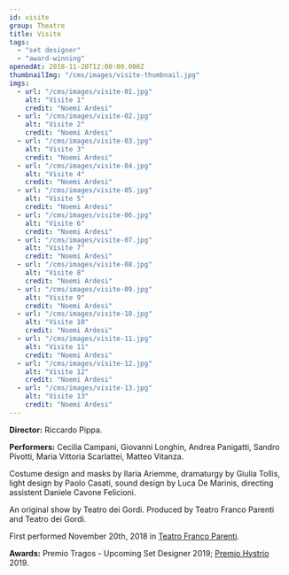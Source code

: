 ```yaml
---
id: visite
group: Theatre
title: Visite
tags:
  - "set designer"
  - "award-winning"
openedAt: 2018-11-20T12:00:00.000Z
thumbnailImg: "/cms/images/visite-thumbnail.jpg"
imgs: 
  - url: "/cms/images/visite-01.jpg"
    alt: "Visite 1"
    credit: "Noemi Ardesi"
  - url: "/cms/images/visite-02.jpg"
    alt: "Visite 2"
    credit: "Noemi Ardesi"
  - url: "/cms/images/visite-03.jpg"
    alt: "Visite 3"
    credit: "Noemi Ardesi"
  - url: "/cms/images/visite-04.jpg"
    alt: "Visite 4"
    credit: "Noemi Ardesi"
  - url: "/cms/images/visite-05.jpg"
    alt: "Visite 5"
    credit: "Noemi Ardesi"
  - url: "/cms/images/visite-06.jpg"
    alt: "Visite 6"
    credit: "Noemi Ardesi"
  - url: "/cms/images/visite-07.jpg"
    alt: "Visite 7"
    credit: "Noemi Ardesi"
  - url: "/cms/images/visite-08.jpg"
    alt: "Visite 8"
    credit: "Noemi Ardesi"
  - url: "/cms/images/visite-09.jpg"
    alt: "Visite 9"
    credit: "Noemi Ardesi"
  - url: "/cms/images/visite-10.jpg"
    alt: "Visite 10"
    credit: "Noemi Ardesi"
  - url: "/cms/images/visite-11.jpg"
    alt: "Visite 11"
    credit: "Noemi Ardesi"
  - url: "/cms/images/visite-12.jpg"
    alt: "Visite 12"
    credit: "Noemi Ardesi"
  - url: "/cms/images/visite-13.jpg"
    alt: "Visite 13"
    credit: "Noemi Ardesi"
---
```

**Director:** Riccardo Pippa.

**Performers:** Cecilia Campani, Giovanni Longhin, Andrea Panigatti, Sandro Pivotti, Maria Vittoria Scarlattei, Matteo Vitanza.

Costume design and masks by Ilaria Ariemme, dramaturgy by Giulia Tollis, light design by Paolo Casati, sound design by Luca De Marinis, directing assistent Daniele Cavone Felicioni.

An original show by Teatro dei Gordi. Produced by Teatro Franco Parenti and Teatro dei Gordi.

First performed November 20th, 2018 in [Teatro Franco Parenti](https://www.teatrodeigordi.it/spettacolo/visite/).

**Awards:** Premio Tragos - Upcoming Set Designer 2019; [Premio Hystrio](https://premiohystrio.org) 2019.
